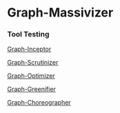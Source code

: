# Graph-Massivizer


### Tool Testing
[Graph-Inceptor](https://github.com/graph-massivizer/graph-choreographer#graph-inceptor-tool-tests)

[Graph-Scrutinizer](https://github.com/graph-massivizer/graph-choreographer#graph-scrutinizer-tool-tests)

[Graph-Optimizer](https://github.com/graph-massivizer/graph-choreographer#graph-optimizer-tool-tests)

[Graph-Greenifier](https://github.com/graph-massivizer/graph-choreographer#graph-greenifier-tool-tests)

[Graph-Choreographer](https://github.com/graph-massivizer/graph-choreographer#graph-choreographer-tool-tests)

<!--

**Here are some ideas to get you started:**

🙋‍♀️ A short introduction - what is your organization all about?
🌈 Contribution guidelines - how can the community get involved?
👩‍💻 Useful resources - where can the community find your docs? Is there anything else the community should know?
🍿 Fun facts - what does your team eat for breakfast?
🧙 Remember, you can do mighty things with the power of [Markdown](https://docs.github.com/github/writing-on-github/getting-started-with-writing-and-formatting-on-github/basic-writing-and-formatting-syntax)
-->
